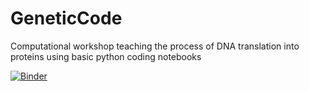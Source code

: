 # GeneticCode
Computational workshop teaching the process of DNA translation into proteins using basic python coding notebooks

[![Binder](https://mybinder.org/badge_logo.svg)](https://mybinder.org/v2/gh/UCCOMBO/GeneticCode/HEAD)
